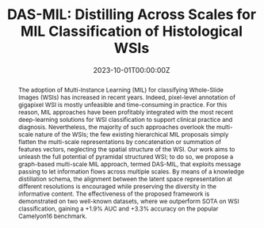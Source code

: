 ---
title: 'DAS-MIL: Distilling Across Scales for MIL Classification of Histological WSIs'

# Authors
# If you created a profile for a user (e.g. the default `admin` user), write the username (folder name) here
# and it will be replaced with their full name and linked to their profile.
authors:
  - admin
  - Angelo Porrello
  - Federico Bolelli
  - Simone Calderara
  - Elisa Ficarra 


# Author notes (optional)
author_notes:
  - 'Equal contribution'
  - 'Equal contribution'


date: '2023-10-01T00:00:00Z'
doi: 'https://doi.org/10.1007/978-3-031-43907-0_24'

# Schedule page publish date (NOT publication's date).
publishDate: '2023-10-01T00:00:00Z'

# Publication type.
# Accepts a single type but formatted as a YAML list (for Hugo requirements).
# Enter a publication type from the CSL standard.
publication_types: ['paper-conference']

# Publication name and optional abbreviated publication name.
publication: In  Medical Image Computing and Computer Assisted Intervention 
publication_short: In *MICCAI*

abstract: The adoption of Multi-Instance Learning (MIL) for classifying Whole-Slide Images (WSIs) has increased in recent years. Indeed, pixel-level annotation of gigapixel WSI is mostly unfeasible and time-consuming in practice. For this reason, MIL approaches have been profitably integrated with the most recent deep-learning solutions for WSI classification to support clinical practice and diagnosis. Nevertheless, the majority of such approaches overlook the multi-scale nature of the WSIs; the few existing hierarchical MIL proposals simply flatten the multi-scale representations by concatenation or summation of features vectors, neglecting the spatial structure of the WSI. Our work aims to unleash the full potential of pyramidal structured WSI; to do so, we propose a graph-based multi-scale MIL approach, termed DAS-MIL, that exploits message passing to let information flows across multiple scales. By means of a knowledge distillation schema, the alignment between the latent space representation at different resolutions is encouraged while preserving the diversity in the informative content. The effectiveness of the proposed framework is demonstrated on two well-known datasets, where we outperform SOTA on WSI classification, gaining a +1.9% AUC and +3.3% accuracy on the popular Camelyon16 benchmark.

# Summary. An optional shortened abstract.
summary:  we propose a graph-based multi-scale MIL approach, termed DAS-MI
tags:
  - MIL
  - Histology

# Display this page in the Featured widget?
featured: true

# Custom links (uncomment lines below)
# links:
# - name: Custom Link
#   url: http://example.org

url_pdf: ''
url_code: 'https://github.com/aimagelab/mil4wsi'
url_dataset: ''
url_poster: ''
url_project: ''
url_slides: ''
url_source: ''
url_video: ''

# Featured image
# To use, add an image named `featured.jpg/png` to your page's folder.
image:
  caption: 'Image credit: [**MICCAI**](https://link.springer.com/chapter/10.1007/978-3-031-43907-0_24)'
  focal_point: ''
  preview_only: false

# Associated Projects (optional).
#   Associate this publication with one or more of your projects.
#   Simply enter your project's folder or file name without extension.
#   E.g. `internal-project` references `content/project/internal-project/index.md`.
#   Otherwise, set `projects: []`.
projects: []


# Slides (optional).
#   Associate this publication with Markdown slides.
#   Simply enter your slide deck's filename without extension.
#   E.g. `slides: "example"` references `content/slides/example/index.md`.
#   Otherwise, set `slides: ""`.
slides: ""
---